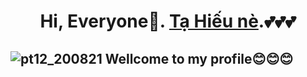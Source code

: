 # <center>Hi, Everyone🐾. **[Tạ Hiếu nè](https://www.facebook.com/TaHieu2709/).**💕💕💕</center>

  

## ![pt12_200821](https://user-images.githubusercontent.com/71754731/130457643-6de59841-7ad6-463c-b62c-fbcb1b87aa6f.png) Wellcome to my profile😊😊😊



